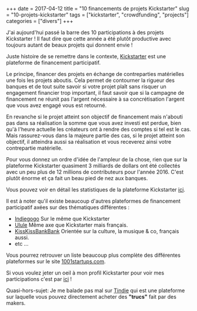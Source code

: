 +++ 
date = 2017-04-12
title = "10 financements de projets Kickstarter"
slug = "10-projets-kickstarter" 
tags = ["kickstarter", "crowdfunding", "projects"]
categories = ["divers"]
+++

J'ai aujourd'hui passé la barre des 10 participations à des projets Kickstarter !
Il faut dire que cette année a été plutôt productive avec toujours autant de beaux projets
qui donnent envie !

Juste histoire de se remettre dans le contexte, [Kickstarter](https://www.kickstarter.com) est une plateforme de financement participatif.

Le principe, financer des projets en échange de contreparties matérielles une fois les projets aboutis. Cela permet de contourner la rigueur des banques et de tout suite savoir si votre projet plaît sans risquer un engagement financier trop important, il faut savoir que si la campagne de financement ne réunit pas l'argent nécessaire à sa concrétisation l'argent que vous avez engagé vous est retourné.

En revanche si le projet atteint son objectif de financement mais n'abouti pas dans sa réalisation la somme que vous avez investi est perdue, bien qu'à l'heure actuelle les créateurs ont à rendre des comptes si tel est le cas. Mais rassurez-vous dans la majeure partie des cas, si le projet atteint son objectif, il atteindra aussi sa réalisation et vous receverez ainsi votre contrepartie matérielle.


Pour vous donnez un ordre d'idée de l'ampleur de la chose, rien que sur la plateforme Kickstarter quasiment 3 milliards de dollars ont été collectés avec un peu plus de 12 millions de contributeurs pour l'année 2016. C'est plutôt énorme et ça fait un beau pied de nez aux banques.

Vous pouvez voir en détail les statistiques de la plateforme Kickstarter [ici](https://www.kickstarter.com/help/stats).

Il est à noter qu'il existe beaucoup d'autres plateformes de financement participatif axées sur des thématiques différentes :

- [Indiegogo](https://www.indiegogo.com) Sur le même que Kickstarter
- [Ulule](https://fr.ulule.com/) Même axe que Kickstarter mais français.
- [KissKissBankBank](https://www.kisskissbankbank.com/) Orientée sur la culture, la musique & co, français aussi.
- etc ...

Vous pourrez retrouver un liste beaucoup plus complète des différentes plateformes sur le site [1001startups.com](http://1001startups.fr/sites-crowdfunding/).

Si vous voulez jeter un oeil à mon profil Kickstarter pour voir mes participations c'est par [ici](https://www.kickstarter.com/profile/gaelreyrol) !

Quasi-hors-sujet: Je me balade pas mal sur [Tindie](https://www.tindie.com/) qui est une plateforme sur laquelle vous pouvez directement acheter des __"trucs"__ fait par des makers.